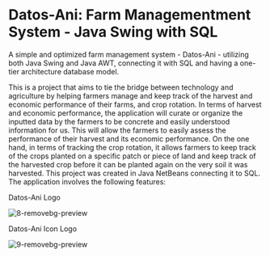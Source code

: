# Datos-Ani: Farm Managementment System - Java Swing with SQL 


A simple and optimized farm management system - Datos-Ani - utilizing both Java Swing and Java AWT, connecting it with SQL and having a one-tier architecture database model.

This is a project that aims to tie the bridge between technology and agriculture by helping farmers manage and keep track of the harvest and economic performance of their farms, and crop rotation. In terms of harvest and economic performance, the application will curate or organize the inputted data by the farmers to be concrete and easily understood information for us. This will allow the farmers to easily assess the performance of their harvest and its economic performance. On the one hand, in terms of tracking the crop rotation, it allows farmers to keep track of the crops planted on a specific patch or piece of land and keep track of the harvested crop before it can be planted again on the very soil it was harvested. This project was created in Java NetBeans connecting it to SQL. The application involves the following features:








Datos-Ani Logo


![8-removebg-preview](https://github.com/wolfD-red/Datos-Ani/assets/149870730/8cca6e7a-501b-4da7-854d-43eb7d83523f)


Datos-Ani Icon Logo


![9-removebg-preview](https://github.com/wolfD-red/Datos-Ani/assets/149870730/5437401f-6a36-4402-ae1b-3927f669769c)

